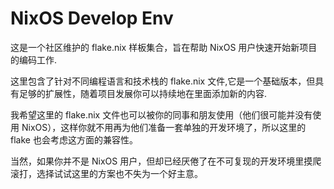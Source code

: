 NixOS Develop Env
=================

这是一个社区维护的 flake.nix 样板集合，旨在帮助 NixOS 用户快速开始新项目的编码工作. 

这里包含了针对不同编程语言和技术栈的 flake.nix 文件,它是一个基础版本，但具有足够的扩展性，随着项目发展你可以持续地在里面添加新的内容.

我希望这里的 flake.nix 文件也可以被你的同事和朋友使用（他们很可能并没有使用 NixOS），这样你就不用再为他们准备一套单独的开发环境了，所以这里的 flake 也会考虑这方面的兼容性。

当然，如果你并不是 NixOS 用户，但却已经厌倦了在不可复现的开发环境里摸爬滚打，选择试试这里的方案也不失为一个好主意。

